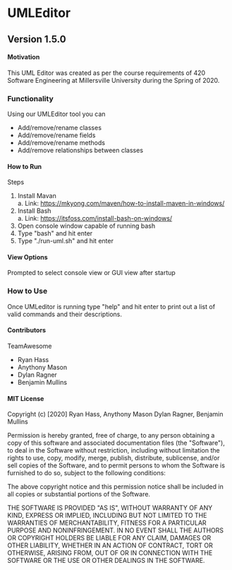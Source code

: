 # UMLEditor
## Version 1.5.0
#### Motivation
This UML Editor was created as per the course requirements of 420 Software Engineering at Millersville University during the Spring of 2020. 

### Functionality
Using our UMLEditor tool you can
* Add/remove/rename classes
* Add/remove/rename fields
* Add/remove/rename methods
* Add/remove relationships between classes

#### How to Run
Steps  
1. Install Mavan  
	a. Link: https://mkyong.com/maven/how-to-install-maven-in-windows/  
2. Install Bash  
	a. Link: https://itsfoss.com/install-bash-on-windows/ 
3. Open console window capable of running bash
4. Type "bash" and hit enter
5. Type "./run-uml.sh" and hit enter

#### View Options
Prompted to select console view or GUI view after startup 

### How to Use
Once UMLeditor is running type "help" and hit enter to print out a list of valid commands and their descriptions.


#### Contributors
TeamAwesome
- Ryan Hass
- Anythony Mason
- Dylan Ragner
- Benjamin Mullins

#### MIT License
Copyright (c) [2020] Ryan Hass, Anythony Mason Dylan Ragner, Benjamin Mullins


Permission is hereby granted, free of charge, to any person obtaining a copy
of this software and associated documentation files (the "Software"), to deal
in the Software without restriction, including without limitation the rights
to use, copy, modify, merge, publish, distribute, sublicense, and/or sell
copies of the Software, and to permit persons to whom the Software is
furnished to do so, subject to the following conditions:

The above copyright notice and this permission notice shall be included in all
copies or substantial portions of the Software.

THE SOFTWARE IS PROVIDED "AS IS", WITHOUT WARRANTY OF ANY KIND, EXPRESS OR
IMPLIED, INCLUDING BUT NOT LIMITED TO THE WARRANTIES OF MERCHANTABILITY,
FITNESS FOR A PARTICULAR PURPOSE AND NONINFRINGEMENT. IN NO EVENT SHALL THE
AUTHORS OR COPYRIGHT HOLDERS BE LIABLE FOR ANY CLAIM, DAMAGES OR OTHER
LIABILITY, WHETHER IN AN ACTION OF CONTRACT, TORT OR OTHERWISE, ARISING FROM,
OUT OF OR IN CONNECTION WITH THE SOFTWARE OR THE USE OR OTHER DEALINGS IN THE
SOFTWARE.